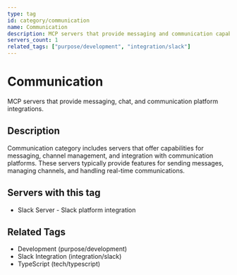 ```yaml
---
type: tag
id: category/communication
name: Communication
description: MCP servers that provide messaging and communication capabilities
servers_count: 1
related_tags: ["purpose/development", "integration/slack"]
---
```


# Communication

MCP servers that provide messaging, chat, and communication platform integrations.

## Description

Communication category includes servers that offer capabilities for messaging, channel management, and integration with communication platforms. These servers typically provide features for sending messages, managing channels, and handling real-time communications.

## Servers with this tag

- Slack Server - Slack platform integration

## Related Tags

- Development (purpose/development)
- Slack Integration (integration/slack)
- TypeScript (tech/typescript)